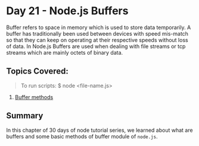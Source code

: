 # Day 21 - Node.js Buffers

Buffer refers to space in memory which is used to store data temporarily. A buffer has traditionally been used between devices with speed mis-match so that they can keep on operating at their respective speeds without loss of data. In Node.js Buffers are used when dealing with file streams or tcp streams which are mainly octets of binary data.

## Topics Covered:

> To run scripts: \$ node <file-name.js>

1. [Buffer methods]()

## Summary

In this chapter of 30 days of node tutorial series, we learned about what are buffers and some basic methods of buffer module of `node.js`.
